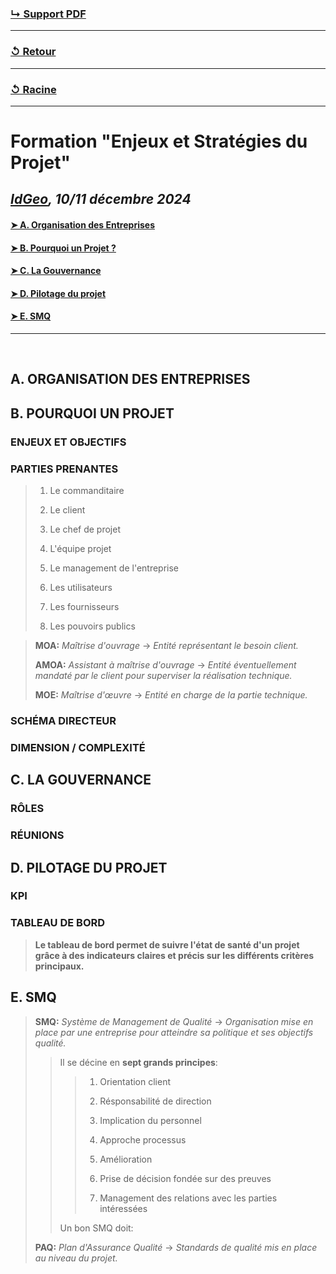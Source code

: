 ### [↳ Support PDF]()
---
### [↺ Retour](../README.MD)
---
### [↺ Racine](../../../README.MD)
---
# Formation "Enjeux et Stratégies du Projet"
*[IdGeo](https://www.idgeo.fr/), 10/11 décembre 2024*
---
#### [➤  A. Organisation des Entreprises](README.MD#a-organisation-des-entreprises)
#### [➤  B. Pourquoi un Projet ?](README.MD#b-pourquoi-un-projet)
#### [➤  C. La Gouvernance](README.MD#c-la-gouvernance)
#### [➤  D. Pilotage du projet](README.MD#d-pilotage-du-projet)
#### [➤  E. SMQ](README.MD#e-smq)
---
<br>

## A. ORGANISATION DES ENTREPRISES

## B. POURQUOI UN PROJET

### ENJEUX ET OBJECTIFS

### PARTIES PRENANTES
> 1. Le commanditaire
>
> 1. Le client
> 
> 1. Le chef de projet
> 
> 1. L'équipe projet
> 
> 1. Le management de l'entreprise
> 
> 1. Les utilisateurs
> 
> 1. Les fournisseurs
> 
> 1. Les pouvoirs publics

> **MOA:** *Maîtrise d'ouvrage* -> *Entité représentant le besoin client.*
>
> **AMOA:** *Assistant à maîtrise d'ouvrage* -> *Entité éventuellement mandaté par le client pour superviser la réalisation technique.*
>
> **MOE:** *Maîtrise d'œuvre* -> *Entité en charge de la partie technique.*

### SCHÉMA DIRECTEUR

### DIMENSION / COMPLEXITÉ

## C. LA GOUVERNANCE

### RÔLES

### RÉUNIONS

## D. PILOTAGE DU PROJET

### KPI

### TABLEAU DE BORD
> **Le tableau de bord permet de suivre l'état de santé d'un projet grâce à des indicateurs claires et précis sur les différents critères principaux.**

## E. SMQ
> **SMQ:** *Système de Management de Qualité* -> *Organisation mise en place par une entreprise pour atteindre sa politique et ses objectifs qualité.*
>> Il se décine en **sept grands principes**:
>>> 1. Orientation client
>>>
>>> 1. Résponsabilité de direction
>>>
>>> 1. Implication du personnel
>>>
>>> 1. Approche processus
>>>
>>> 1. Amélioration
>>>
>>> 1. Prise de décision fondée sur des preuves
>>>
>>> 1. Management des relations avec les parties intéressées
>>
>> Un bon SMQ doit:
>>> 
>
> **PAQ:** *Plan d'Assurance Qualité* -> *Standards de qualité mis en place au niveau du projet.*
